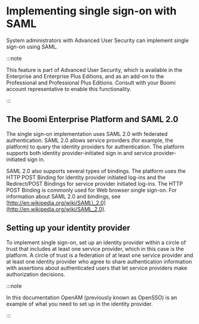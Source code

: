 # Implementing single sign-on with SAML

<head>
  <meta name="guidename" content="Platform"/>
  <meta name="context" content="GUID-5768043c-5c27-4e3a-b099-37c50f543de3"/>
</head>

System administrators with Advanced User Security can implement single sign-on using SAML.

:::note

This feature is part of Advanced User Security, which is available in the Enterprise and Enterprise Plus Editions, and as an add-on to the Professional and Professional Plus Editions. Consult with your Boomi account representative to enable this functionality.

:::

## The Boomi Enterprise Platform and SAML 2.0

The single sign-on implementation uses SAML 2.0 with federated authentication. SAML 2.0 allows service providers \(for example, the platform\) to query the identity providers for authentication. The platform supports both identity provider-initiated sign in and service provider-initiated sign in.

SAML 2.0 also supports several types of bindings. The platform uses the HTTP POST Binding for identity provider initiated log-ins and the Redirect/POST Bindings for service provider initiated log-ins. The HTTP POST Binding is commonly used for Web browser single sign-on. For information about SAML 2.0 and bindings, see [http://en.wikipedia.org/wiki/SAML\_2.0](http://en.wikipedia.org/wiki/SAML_2.0).

## Setting up your identity provider

To implement single sign-on, set up an identity provider within a circle of trust that includes at least one service provider, which in this case is the platform. A circle of trust is a federation of at least one service provider and at least one identity provider who agree to share authentication information with assertions about authenticated users that let service providers make authorization decisions.

:::note

In this documentation OpenAM \(previously known as OpenSSO\) is an example of what you need to set up in the identity provider.

:::
